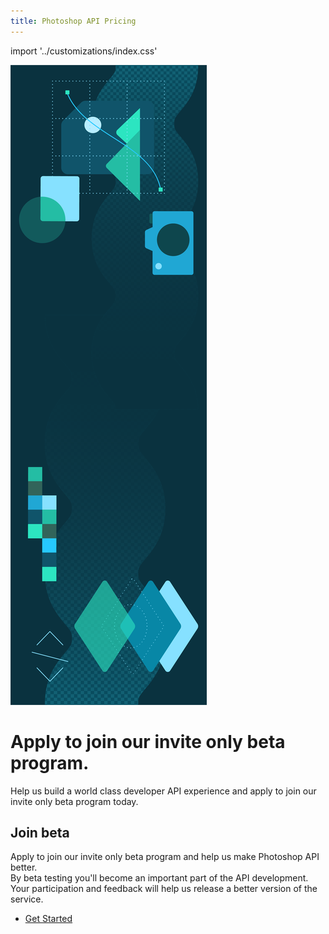```yaml
---
title: Photoshop API Pricing 
---
```


import '../customizations/index.css'

<Hero class="custom-height" slots="image, heading, text" variant="fullwidth" background="rgb(12, 50, 63)"/>

![](images/Adobe_io_illustration_banner_3x.png)

# Apply to join our invite only beta program.

Help us build a world class developer API experience and apply to join our invite only beta program today.



<TextBlock slots="heading, text, buttons" isCentered />

## Join beta

Apply to join our invite only beta program and help us make Photoshop API better.<br/> 
By beta testing you'll become an important part of the API development.<br/>
Your participation and feedback will help us release a better version of the service.

* [Get Started](https://www.adobe.com/go/photoshopapi_signup?aio_internal)
